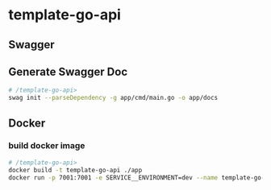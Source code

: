 # template-go-api

## Swagger
## Generate Swagger Doc
```sh
# /template-go-api>
swag init --parseDependency -g app/cmd/main.go -o app/docs
```

## Docker
### build docker image
```sh
# /template-go-api>
docker build -t template-go-api ./app
docker run -p 7001:7001 -e SERVICE__ENVIRONMENT=dev --name template-go-api template-go-api
```